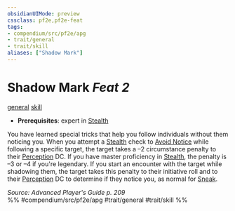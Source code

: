```yaml
---
obsidianUIMode: preview
cssclass: pf2e,pf2e-feat
tags:
- compendium/src/pf2e/apg
- trait/general
- trait/skill
aliases: ["Shadow Mark"]
---
```

# Shadow Mark  *Feat 2*  
[general](../../rules/traits/general.md)  [skill](../../rules/traits/skill.md)  

- **Prerequisites**: expert in [Stealth](../skills.md#Stealth)

You have learned special tricks that help you follow individuals without them noticing you. When you attempt a [Stealth](../skills.md#Stealth) check to [Avoid Notice](../../rules/actions/avoid-notice.md) while following a specific target, the target takes a –2 circumstance penalty to their [Perception](../skills.md#Perception) DC. If you have master proficiency in [Stealth](../skills.md#Stealth), the penalty is –3 or –4 if you're legendary. If you start an encounter with the target while shadowing them, the target takes this penalty to their initiative roll and to their [Perception](../skills.md#Perception) DC to determine if they notice you, as normal for [Sneak](../../rules/actions/sneak.md).

*Source: Advanced Player's Guide p. 209*  
%% #compendium/src/pf2e/apg #trait/general #trait/skill %%